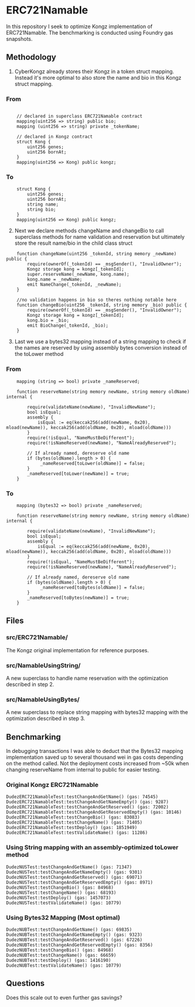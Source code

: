 # ERC721Namable

In this repository I seek to optimize Kongz implementation of ERC721Namable. The benchmarking is conducted using Foundry gas snapshots.

## Methodology

1. CyberKongz already stores their Kongz in a token struct mapping. Instead it's more optimal to also store the name and bio in this Kongz struct mapping.

### From 

```Solidity

    // declared in superclass ERC721Namable contract
    mapping(uint256 => string) public bio;
    mapping (uint256 => string) private _tokenName;

    // declared in Kongz contract
    struct Kong {
        uint256 genes;
        uint256 bornAt;
    }
    mapping(uint256 => Kong) public kongz;
```

### To
```Solidity
    struct Kong {
        uint256 genes;
        uint256 bornAt;
        string name;
        string bio;
    }
    mapping(uint256 => Kong) public kongz;
```

2. Next we declare methods changeName and changeBio to call superclass methods for name validation and reservation but ultimately store the result name/bio in the child class struct

```Solidity
    function changeName(uint256 _tokenId, string memory _newName) public {
        require(ownerOf(_tokenId) == _msgSender(), "InvalidOwner");
        Kongz storage kong = kongz[_tokenId];
        super.reserveName(_newName, kong.name);
        kong.name = _newName;
        emit NameChange(_tokenId, _newName);
    }

    //no validation happens in bio so theres nothing notable here
    function changeBio(uint256 _tokenId, string memory _bio) public {
        require(ownerOf(_tokenId) == _msgSender(), "InvalidOwner");
        Kongz storage kong = kongz[_tokenId];
        kong.bio = _bio;
        emit BioChange(_tokenId, _bio);
    }
```

3. Last we use a bytes32 mapping instead of a string mapping to check if the names are reserved by using assembly bytes conversion instead of the toLower method

### From
```Solidity
    mapping (string => bool) private _nameReserved;

    function reserveName(string memory newName, string memory oldName) internal {

        require(validateName(newName), "InvalidNewName");
        bool isEqual;
        assembly {
            isEqual := eq(keccak256(add(newName, 0x20), mload(newName)), keccak256(add(oldName, 0x20), mload(oldName)))
        }
        require(!isEqual, "NameMustBeDifferent");
        require(!isNameReserved(newName), "NameAlreadyReserved");

        // If already named, dereserve old name
        if (bytes(oldName).length > 0) {
             _nameReserved[toLower(oldName)] = false;
        }
        _nameReserved[toLower(newName)] = true;
    }
```

### To

```Solidity
    mapping (bytes32 => bool) private _nameReserved;

    function reserveName(string memory newName, string memory oldName) internal {

        require(validateName(newName), "InvalidNewName");
        bool isEqual;
        assembly {
            isEqual := eq(keccak256(add(newName, 0x20), mload(newName)), keccak256(add(oldName, 0x20), mload(oldName)))
        }
        require(!isEqual, "NameMustBeDifferent");
        require(!isNameReserved(newName), "NameAlreadyReserved");

        // If already named, dereserve old name
        if (bytes(oldName).length > 0) {
             _nameReserved[toBytes(oldName)] = false;
        }
        _nameReserved[toBytes(newName)] = true;
    }
```

## Files

### src/ERC721Namable/

The Kongz original implementation for reference purposes.

### src/NamableUsingString/

A new superclass to handle name reservation with the optimization described in step 2.

### src/NamableUsingBytes/

A new superclass to replace string mapping with bytes32 mapping with the optimization described in step 3.

## Benchmarking

In debugging transactions I was able to deduct that the Bytes32 mapping implementation saved up to several thousand wei in gas costs depending on the method called. Not the deployment costs increased from ~50k when changing reserveName from internal to public for easier testing.

### Original Kongz ERC721Namable
```
DudezERC721NamableTest:testChangeAndGetName() (gas: 74545)
DudezERC721NamableTest:testChangeAndGetNameEmpty() (gas: 9287)
DudezERC721NamableTest:testChangeAndGetReserved() (gas: 72002)
DudezERC721NamableTest:testChangeAndGetReservedEmpty() (gas: 10146)
DudezERC721NamableTest:testChangeBio() (gas: 83083)
DudezERC721NamableTest:testChangeName() (gas: 71405)
DudezERC721NamableTest:testDeploy() (gas: 1851949)
DudezERC721NamableTest:testValidateName() (gas: 11286)
```

### Using String mapping with an assembly-optimized toLower method
```
DudezNUSTest:testChangeAndGetName() (gas: 71347)
DudezNUSTest:testChangeAndGetNameEmpty() (gas: 9301)
DudezNUSTest:testChangeAndGetReserved() (gas: 69071)
DudezNUSTest:testChangeAndGetReservedEmpty() (gas: 8971)
DudezNUSTest:testChangeBio() (gas: 84968)
DudezNUSTest:testChangeName() (gas: 68193)
DudezNUSTest:testDeploy() (gas: 1457073)
DudezNUSTest:testValidateName() (gas: 10779)
```

### Using Bytes32 Mapping (Most optimal)
```
DudezNUBTest:testChangeAndGetName() (gas: 69835)
DudezNUBTest:testChangeAndGetNameEmpty() (gas: 9323)
DudezNUBTest:testChangeAndGetReserved() (gas: 67226)
DudezNUBTest:testChangeAndGetReservedEmpty() (gas: 8356)
DudezNUBTest:testChangeBio() (gas: 84968)
DudezNUBTest:testChangeName() (gas: 66659)
DudezNUBTest:testDeploy() (gas: 1416190)
DudezNUBTest:testValidateName() (gas: 10779)
```


## Questions
Does this scale out to even further gas savings?
